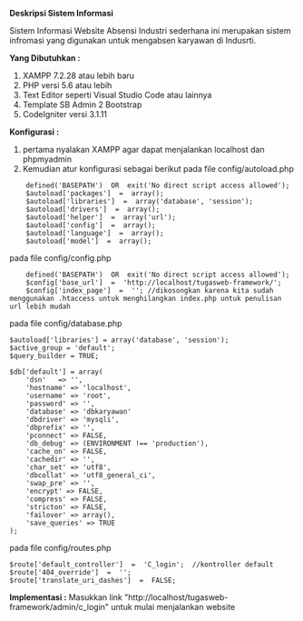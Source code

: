 **Deskripsi Sistem Informasi**

Sistem Informasi Website Absensi Industri sederhana ini merupakan sistem infromasi yang digunakan untuk mengabsen karyawan di Indusrti.

**Yang Dibutuhkan :**
1. XAMPP 7.2.28 atau lebih baru
2. PHP versi 5.6 atau lebih
3. Text Editor seperti Visual Studio Code atau lainnya
4. Template SB Admin 2 Bootstrap
5. CodeIgniter versi 3.1.11

**Konfigurasi :**
1. pertama nyalakan XAMPP agar dapat menjalankan localhost dan phpmyadmin
2. Kemudian atur konfigurasi sebagai berikut
pada file config/autoload.php

```
	defined('BASEPATH')  OR  exit('No direct script access allowed');
	$autoload['packages']  =  array();
	$autoload['libraries']  =  array('database', 'session');
	$autoload['drivers']  =  array();
	$autoload['helper']  =  array('url');
	$autoload['config']  =  array();
	$autoload['language']  =  array();
	$autoload['model']  =  array();
```

pada file config/config.php
```
	defined('BASEPATH')  OR  exit('No direct script access allowed');
	$config['base_url']  =  'http://localhost/tugasweb-framework/';
	$config['index_page']  =  ''; //dikosongkan karena kita sudah menggunakan .htaccess untuk menghilangkan index.php untuk penulisan url lebih mudah
```

pada file config/database.php
```
$autoload['libraries'] = array('database', 'session');
$active_group = 'default';
$query_builder = TRUE;

$db['default'] = array(
	'dsn'	=> '',
	'hostname' => 'localhost',
	'username' => 'root',
	'password' => '',
	'database' => 'dbkaryawan'
	'dbdriver' => 'mysqli',
	'dbprefix' => '',
	'pconnect' => FALSE,
	'db_debug' => (ENVIRONMENT !== 'production'),
	'cache_on' => FALSE,
	'cachedir' => '',
	'char_set' => 'utf8',
	'dbcollat' => 'utf8_general_ci',
	'swap_pre' => '',
	'encrypt' => FALSE,
	'compress' => FALSE,
	'stricton' => FALSE,
	'failover' => array(),
	'save_queries' => TRUE
);
```

pada file config/routes.php
```
$route['default_controller']  =  'C_login';  //kontroller default
$route['404_override']  =  '';
$route['translate_uri_dashes']  =  FALSE;
```

**Implementasi :**
Masukkan link "http://localhost/tugasweb-framework/admin/c_login" untuk mulai menjalankan website
